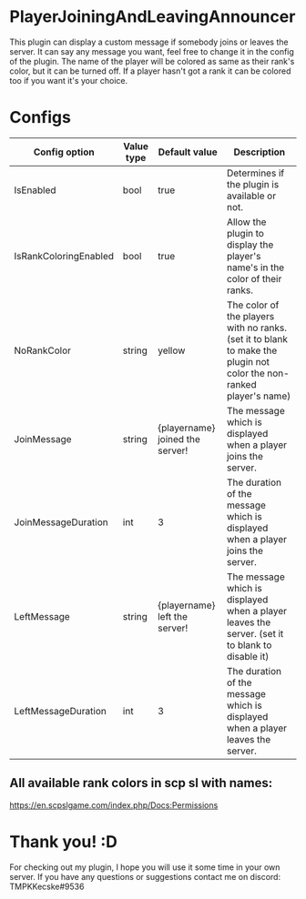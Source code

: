 # PlayerJoiningAndLeavingAnnouncer
This plugin can display a custom message if somebody joins or leaves the server. It can say any message you want, feel free to change it in the config of the plugin. The name of the player will be colored as same as their rank's color, but it can be turned off. If a player hasn't got a rank it can be colored too if you want it's your choice.
# Configs 
| Config option  | Value type | Default value | Description
| ------------- | ------------- | ------------- | ------------- |
| IsEnabled  | bool  | true  | Determines if the plugin is available or not.  |
| IsRankColoringEnabled  | bool  | true  | Allow the plugin to display the player's name's in the color of their ranks. |
| NoRankColor  | string  | yellow | The color of the players with no ranks.  (set it to blank to make the plugin not color the non-ranked player's name) |
| JoinMessage  | string  | {playername} joined the server!  | The message which is displayed when a player joins the server. |
| JoinMessageDuration  | int  | 3  | The duration of the message which is displayed when a player joins the server. |
| LeftMessage  | string  | {playername} left the server!  | The message which is displayed when a player leaves the server. (set it to blank to disable it) |
| LeftMessageDuration  | int  | 3  | The duration of the message which is displayed when a player leaves the server. |
## All available rank colors in scp sl with names:
https://en.scpslgame.com/index.php/Docs:Permissions
# Thank you! :D
For checking out my plugin, I hope you will use it some time in your own server. If you have any questions or suggestions contact me on discord: TMPKKecske#9536
